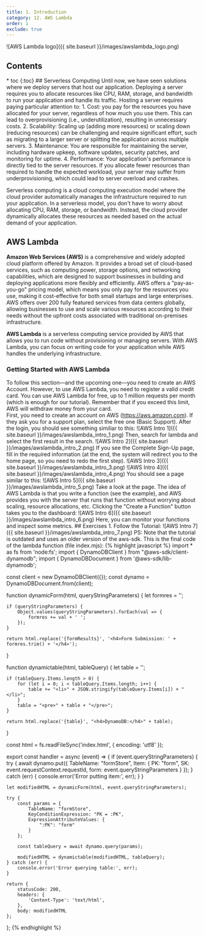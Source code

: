 ```yaml
---
title: 1. Introduction
category: 12. AWS Lambda
order: 1
exclude: true
---
```

![AWS Lambda logo]({{ site.baseurl }}/images/awslambda_logo.png)
<h2>Contents</h2>
* toc
{:toc}
## Serverless Computing
Until now, we have seen solutions where we deploy servers that host our application.  
Deploying a server requires you to allocate resources like CPU, RAM, storage, and bandwidth to run your application and handle its traffic. Hosting a server requires paying particular attention to:
1. Cost: you pay for the resources you have allocated for your server, regardless of how much you use them. This can lead to overprovisioning (i.e., underutilization), resulting in unnecessary costs.
2. Scalability: Scaling up (adding more resources) or scaling down (reducing resources) can be challenging and require significant effort, such as migrating to a larger server or splitting the application across multiple servers.
3. Maintenance: You are responsible for maintaining the server, including hardware upkeep, software updates, security patches, and monitoring for uptime.
4. Performance: Your application's performance is directly tied to the server resources. If you allocate fewer resources than required to handle the expected workload, your server may suffer from underprovisioning, which could lead to server overload and crashes.

Serverless computing is a cloud computing execution model where the cloud provider automatically manages the infrastructure required to run your application. In a serverless model, you don't have to worry about allocating CPU, RAM, storage, or bandwidth. Instead, the cloud provider dynamically allocates these resources as needed based on the actual demand of your application.

## AWS Lambda
**Amazon Web Services (AWS)** is a comprehensive and widely adopted cloud platform offered by Amazon. It provides a broad set of cloud-based services, such as computing power, storage options, and networking capabilities, which are designed to support businesses in building and deploying applications more flexibly and efficiently. AWS offers a "pay-as-you-go" pricing model, which means you only pay for the resources you use, making it cost-effective for both small startups and large enterprises.  
AWS offers over 200 fully featured services from data centers globally, allowing businesses to use and scale various resources according to their needs without the upfront costs associated with traditional on-premises infrastructure.

**AWS Lambda** is a serverless computing service provided by AWS that allows you to run code without provisioning or managing servers. With AWS Lambda, you can focus on writing code for your application while AWS handles the underlying infrastructure.
### Getting Started with AWS Lambda
<div class="alert alert-warning" role="alert">
To follow this section—and the upcoming one—you need to create an AWS Account. However, to use AWS Lambda, you need to register a valid credit card. You can use AWS Lambda for free, up to 1 million requests per month (which is enough for our tutorial). Remember that if you exceed this limit, AWS will withdraw money from your card.
</div>
First, you need to create an account on AWS (<a target="_blank" rel="noopener noreferrer" href="https://aws.amazon.com/">https://aws.amazon.com</a>). If they ask you for a support plan, select the free one (Basic Support).
After the login, you should see something similiar to this:
![AWS Intro 1]({{ site.baseurl }}/images/awslambda_intro_1.png)
Then, search for lambda and select the first result in the search.
![AWS Intro 2]({{ site.baseurl }}/images/awslambda_intro_2.png)
If you see the Complete Sign-Up page, fill in the required information (at the end, the system will redirect you to the home page, so you need to redo the first step).
![AWS Intro 3]({{ site.baseurl }}/images/awslambda_intro_3.png)
![AWS Intro 4]({{ site.baseurl }}/images/awslambda_intro_4.png)
You should see a page similar to this:
![AWS Intro 5]({{ site.baseurl }}/images/awslambda_intro_5.png)
Take a look at the page. The idea of AWS Lambda is that you write a function (see the example), and AWS provides you with the server that runs that function without worrying about scaling, resource allocations, etc.  
Clicking the "Create a Function" button takes you to the dashboard:
![AWS Intro 6]({{ site.baseurl }}/images/awslambda_intro_6.png)
Here, you can monitor your functions and inspect some metrics.
## Exercises
1. Follow the Tutorial:
![AWS Intro 7]({{ site.baseurl }}/images/awslambda_intro_7.png)
PS: Note that the tutorial is outdated and uses an older version of the aws-sdk. This is the final code of the lambda function (file index.mjs):
{% highlight javascript %}
import * as fs from 'node:fs';
import { DynamoDBClient } from "@aws-sdk/client-dynamodb";
import { DynamoDBDocument } from '@aws-sdk/lib-dynamodb';

const client = new DynamoDBClient({});
const dynamo = DynamoDBDocument.from(client);

function dynamicForm(html, queryStringParameters) {
    let formres = '';

    if (queryStringParameters) {
        Object.values(queryStringParameters).forEach(val => {
            formres += val + ' ';
        });
    }

    return html.replace('{formResults}', '<h4>Form Submission: ' + formres.trim() + '</h4>');
}

function dynamictable(html, tableQuery) {
    let table = '';

    if (tableQuery.Items.length > 0) {
        for (let i = 0; i < tableQuery.Items.length; i++) {
            table += "<li>" + JSON.stringify(tableQuery.Items[i]) + "</li>";
        }
        table = "<pre>" + table + "</pre>";
    }

    return html.replace('{table}', "<h4>DynamoDB:</h4>" + table);
}

const html = fs.readFileSync('index.html', { encoding: 'utf8' });

export const handler = async (event) => {
    if (event.queryStringParameters) {
        try {
            await dynamo.put({
                TableName: "formStore",
                Item: {
                    PK: "form",
                    SK: event.requestContext.requestId,
                    form: event.queryStringParameters
                }
            });
        } catch (err) {
            console.error('Error putting item:', err);
        }
    }

    let modifiedHTML = dynamicForm(html, event.queryStringParameters);

    try {
        const params = {
            TableName: "formStore",
            KeyConditionExpression: "PK = :PK",
            ExpressionAttributeValues: {
                ":PK": "form"
            }
        };

        const tableQuery = await dynamo.query(params);

        modifiedHTML = dynamictable(modifiedHTML, tableQuery);
    } catch (err) {
        console.error('Error querying table:', err);
    }

    return {
        statusCode: 200,
        headers: {
            'Content-Type': 'text/html',
        },
        body: modifiedHTML
    };
};
{% endhighlight %}